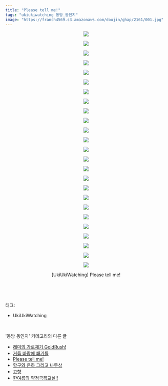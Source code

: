 ```yaml
---
title: "Please tell me!"
tags: "ukiukiwatching 동방_동인지"
image: "https://franch4569.s3.amazonaws.com/doujin/ghap/2161/001.jpg"
---
```

<div class="article">
<p style="text-align: center; clear: none; float: none;"><img src="{{ site.imgserver2 }}/ghap/2161/001.jpg"/></p>
<p style="text-align: center; clear: none; float: none;"><img src="{{ site.imgserver2 }}/ghap/2161/002.jpg"/></p>
<p style="text-align: center; clear: none; float: none;"><img src="{{ site.imgserver2 }}/ghap/2161/003.jpg"/></p>
<p style="text-align: center; clear: none; float: none;"><img src="{{ site.imgserver2 }}/ghap/2161/004.jpg"/></p>
<p style="text-align: center; clear: none; float: none;"><img src="{{ site.imgserver2 }}/ghap/2161/005.jpg"/></p>
<p style="text-align: center; clear: none; float: none;"><img src="{{ site.imgserver2 }}/ghap/2161/006.jpg"/></p>
<p style="text-align: center; clear: none; float: none;"><img src="{{ site.imgserver2 }}/ghap/2161/007.jpg"/></p>
<p style="text-align: center; clear: none; float: none;"><img src="{{ site.imgserver2 }}/ghap/2161/008.jpg"/></p>
<p style="text-align: center; clear: none; float: none;"><img src="{{ site.imgserver2 }}/ghap/2161/009.jpg"/></p>
<p style="text-align: center; clear: none; float: none;"><img src="{{ site.imgserver2 }}/ghap/2161/010.jpg"/></p>
<p style="text-align: center; clear: none; float: none;"><img src="{{ site.imgserver2 }}/ghap/2161/011.jpg"/></p>
<p style="text-align: center; clear: none; float: none;"><img src="{{ site.imgserver2 }}/ghap/2161/012.jpg"/></p>
<p style="text-align: center; clear: none; float: none;"><img src="{{ site.imgserver2 }}/ghap/2161/013.jpg"/></p>
<p style="text-align: center; clear: none; float: none;"><img src="{{ site.imgserver2 }}/ghap/2161/014.jpg"/></p>
<p style="text-align: center; clear: none; float: none;"><img src="{{ site.imgserver2 }}/ghap/2161/015.jpg"/></p>
<p style="text-align: center; clear: none; float: none;"><img src="{{ site.imgserver2 }}/ghap/2161/016.jpg"/></p>
<p style="text-align: center; clear: none; float: none;"><img src="{{ site.imgserver2 }}/ghap/2161/017.jpg"/></p>
<p style="text-align: center; clear: none; float: none;"><img src="{{ site.imgserver2 }}/ghap/2161/018.jpg"/></p>
<p style="text-align: center; clear: none; float: none;"><img src="{{ site.imgserver2 }}/ghap/2161/019.jpg"/></p>
<p style="text-align: center; clear: none; float: none;"><img src="{{ site.imgserver2 }}/ghap/2161/020.jpg"/></p>
<p style="text-align: center; clear: none; float: none;"><img src="{{ site.imgserver2 }}/ghap/2161/021.jpg"/></p>
<p style="text-align: center; clear: none; float: none;"><img src="{{ site.imgserver2 }}/ghap/2161/022.jpg"/></p>
<p style="text-align: center; clear: none; float: none;"><img src="{{ site.imgserver2 }}/ghap/2161/023.jpg"/></p>
<p style="text-align: center; clear: none; float: none;"><img src="{{ site.imgserver2 }}/ghap/2161/024.jpg"/></p>
<p style="text-align: center; clear: none; float: none;"><img src="{{ site.imgserver2 }}/ghap/2161/025.jpg"/></p>
<p style="text-align: center; clear: none; float: none;">[UkiUkiWatching] Please tell me!</p>
<p><br/></p>
</div><br/>
<div class="tagTrail">
<p>태그: </p>
<ul>
<li>UkiUkiWatching</li>
</ul>
</div><br/>
<div class="another">
<p>'동방 동인지' 카테고리의 다른 글</p>
<ul>
<li><a href="/ghap_2163">레미의 가로채기 GoldRush!</a></li>
<li><a href="/ghap_2162">거듭 바람에 쐐기를</a></li>
<li><a href="/ghap_2161">Please tell me!</a></li>
<li><a href="/ghap_2160">항구와 은하 그리고 나무삼</a></li>
<li><a href="/ghap_2159">고향</a></li>
<li><a href="/ghap_2156">한여름의 약점극복교실!!</a></li>
</ul>
</div><br/>
<div class="cb_module cb_fluid">
<div class="cb_wrt cb_profile">
</div><!-- commentList close -->
</div><br/>
